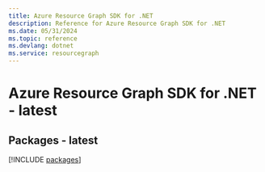 ```yaml
---
title: Azure Resource Graph SDK for .NET
description: Reference for Azure Resource Graph SDK for .NET
ms.date: 05/31/2024
ms.topic: reference
ms.devlang: dotnet
ms.service: resourcegraph
---
```

# Azure Resource Graph SDK for .NET - latest
## Packages - latest
[!INCLUDE [packages](resource-graph-index.md)]